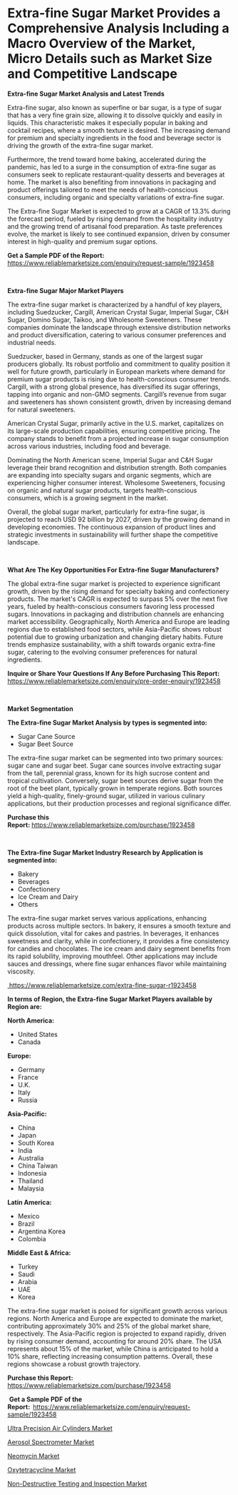 <p><h1>Extra-fine Sugar Market Provides a Comprehensive Analysis Including a Macro Overview of the Market, Micro Details such as Market Size and Competitive Landscape</h1></p><p><strong>Extra-fine Sugar Market Analysis and Latest Trends</strong></p>
<p><p>Extra-fine sugar, also known as superfine or bar sugar, is a type of sugar that has a very fine grain size, allowing it to dissolve quickly and easily in liquids. This characteristic makes it especially popular in baking and cocktail recipes, where a smooth texture is desired. The increasing demand for premium and specialty ingredients in the food and beverage sector is driving the growth of the extra-fine sugar market.</p><p>Furthermore, the trend toward home baking, accelerated during the pandemic, has led to a surge in the consumption of extra-fine sugar as consumers seek to replicate restaurant-quality desserts and beverages at home. The market is also benefiting from innovations in packaging and product offerings tailored to meet the needs of health-conscious consumers, including organic and specialty variations of extra-fine sugar.</p><p>The Extra-fine Sugar Market is expected to grow at a CAGR of 13.3% during the forecast period, fueled by rising demand from the hospitality industry and the growing trend of artisanal food preparation. As taste preferences evolve, the market is likely to see continued expansion, driven by consumer interest in high-quality and premium sugar options.</p></p>
<p><strong>Get a Sample PDF of the Report:&nbsp;</strong> <a href="https://www.reliablemarketsize.com/enquiry/request-sample/1923458?utm_campaign=1167&utm_medium=2&utm_source=Github&utm_content=ia&utm_term=24102024&utm_id=extra-fine-sugar">https://www.reliablemarketsize.com/enquiry/request-sample/1923458</a></p>
<p>&nbsp;</p>
<p><strong>Extra-fine Sugar Major Market Players</strong></p>
<p><p>The extra-fine sugar market is characterized by a handful of key players, including Suedzucker, Cargill, American Crystal Sugar, Imperial Sugar, C&H Sugar, Domino Sugar, Taikoo, and Wholesome Sweeteners. These companies dominate the landscape through extensive distribution networks and product diversification, catering to various consumer preferences and industrial needs.</p><p>Suedzucker, based in Germany, stands as one of the largest sugar producers globally. Its robust portfolio and commitment to quality position it well for future growth, particularly in European markets where demand for premium sugar products is rising due to health-conscious consumer trends. Cargill, with a strong global presence, has diversified its sugar offerings, tapping into organic and non-GMO segments. Cargill’s revenue from sugar and sweeteners has shown consistent growth, driven by increasing demand for natural sweeteners.</p><p>American Crystal Sugar, primarily active in the U.S. market, capitalizes on its large-scale production capabilities, ensuring competitive pricing. The company stands to benefit from a projected increase in sugar consumption across various industries, including food and beverage.</p><p>Dominating the North American scene, Imperial Sugar and C&H Sugar leverage their brand recognition and distribution strength. Both companies are expanding into specialty sugars and organic segments, which are experiencing higher consumer interest. Wholesome Sweeteners, focusing on organic and natural sugar products, targets health-conscious consumers, which is a growing segment in the market.</p><p>Overall, the global sugar market, particularly for extra-fine sugar, is projected to reach USD 92 billion by 2027, driven by the growing demand in developing economies. The continuous expansion of product lines and strategic investments in sustainability will further shape the competitive landscape.</p></p>
<p>&nbsp;</p>
<p><strong>What Are The Key Opportunities For Extra-fine Sugar Manufacturers?</strong></p>
<p><p>The global extra-fine sugar market is projected to experience significant growth, driven by the rising demand for specialty baking and confectionery products. The market's CAGR is expected to surpass 5% over the next five years, fueled by health-conscious consumers favoring less processed sugars. Innovations in packaging and distribution channels are enhancing market accessibility. Geographically, North America and Europe are leading regions due to established food sectors, while Asia-Pacific shows robust potential due to growing urbanization and changing dietary habits. Future trends emphasize sustainability, with a shift towards organic extra-fine sugar, catering to the evolving consumer preferences for natural ingredients.</p></p>
<p><strong>Inquire or Share Your Questions If Any Before Purchasing This Report:</strong> <a href="https://www.reliablemarketsize.com/enquiry/pre-order-enquiry/1923458?utm_campaign=1167&utm_medium=2&utm_source=Github&utm_content=ia&utm_term=24102024&utm_id=extra-fine-sugar">https://www.reliablemarketsize.com/enquiry/pre-order-enquiry/1923458</a></p>
<p>&nbsp;</p>
<p><strong>Market Segmentation</strong></p>
<p><strong>The Extra-fine Sugar Market Analysis by types is segmented into:</strong></p>
<p><ul><li>Sugar Cane Source</li><li>Sugar Beet Source</li></ul></p>
<p><p>The extra-fine sugar market can be segmented into two primary sources: sugar cane and sugar beet. Sugar cane sources involve extracting sugar from the tall, perennial grass, known for its high sucrose content and tropical cultivation. Conversely, sugar beet sources derive sugar from the root of the beet plant, typically grown in temperate regions. Both sources yield a high-quality, finely-ground sugar, utilized in various culinary applications, but their production processes and regional significance differ.</p></p>
<p><strong>Purchase this Report:&nbsp;</strong><a href="https://www.reliablemarketsize.com/purchase/1923458?utm_campaign=1167&utm_medium=2&utm_source=Github&utm_content=ia&utm_term=24102024&utm_id=extra-fine-sugar">https://www.reliablemarketsize.com/purchase/1923458</a></p>
<p>&nbsp;</p>
<p><strong>The Extra-fine Sugar Market Industry Research by Application is segmented into:</strong></p>
<p><ul><li>Bakery</li><li>Beverages</li><li>Confectionery</li><li>Ice Cream and Dairy</li><li>Others</li></ul></p>
<p><p>The extra-fine sugar market serves various applications, enhancing products across multiple sectors. In bakery, it ensures a smooth texture and quick dissolution, vital for cakes and pastries. In beverages, it enhances sweetness and clarity, while in confectionery, it provides a fine consistency for candies and chocolates. The ice cream and dairy segment benefits from its rapid solubility, improving mouthfeel. Other applications may include sauces and dressings, where fine sugar enhances flavor while maintaining viscosity.</p></p>
<p><a href="https://www.reliablemarketsize.com/extra-fine-sugar-r1923458?utm_campaign=1167&utm_medium=2&utm_source=Github&utm_content=ia&utm_term=24102024&utm_id=extra-fine-sugar">&nbsp;https://www.reliablemarketsize.com/extra-fine-sugar-r1923458</a></p>
<p><strong>In terms of Region, the Extra-fine Sugar Market Players available by Region are:</strong></p>
<p>
    <p> <strong> North America: </strong>
        <ul>
            <li>United States</li>
            <li>Canada</li>
        </ul>
        </p> 
    <p> <strong> Europe: </strong>
        <ul>
            <li>Germany</li>
            <li>France</li>
            <li>U.K.</li>
            <li>Italy</li>
            <li>Russia</li>
        </ul>
        </p> 
    <p> <strong> Asia-Pacific: </strong>
        <ul>
            <li>China</li>
            <li>Japan</li>
            <li>South Korea</li>
            <li>India</li>
            <li>Australia</li>
            <li>China Taiwan</li>
            <li>Indonesia</li>
            <li>Thailand</li>
            <li>Malaysia</li>
        </ul>
        </p> 
    <p> <strong> Latin America: </strong>
        <ul>
            <li>Mexico</li>
            <li>Brazil</li>
            <li>Argentina Korea</li>
            <li>Colombia</li>
        </ul>
        </p> 
    <p> <strong> Middle East & Africa: </strong>
        <ul>
            <li>Turkey</li>
            <li>Saudi</li>
            <li>Arabia</li>
            <li>UAE</li>
            <li>Korea</li>
        </ul>
    </p>
    </p>
<p><p>The extra-fine sugar market is poised for significant growth across various regions. North America and Europe are expected to dominate the market, contributing approximately 30% and 25% of the global market share, respectively. The Asia-Pacific region is projected to expand rapidly, driven by rising consumer demand, accounting for around 20% share. The USA represents about 15% of the market, while China is anticipated to hold a 10% share, reflecting increasing consumption patterns. Overall, these regions showcase a robust growth trajectory.</p></p>
<p><strong>Purchase this Report: </strong><a href="https://www.reliablemarketsize.com/purchase/1923458?utm_campaign=1167&utm_medium=2&utm_source=Github&utm_content=ia&utm_term=24102024&utm_id=extra-fine-sugar">https://www.reliablemarketsize.com/purchase/1923458</a></p>
<p>&nbsp;<strong>Get a Sample PDF of the Report:&nbsp;&nbsp;</strong><a href="https://www.reliablemarketsize.com/enquiry/request-sample/1923458?utm_campaign=1167&utm_medium=2&utm_source=Github&utm_content=ia&utm_term=24102024&utm_id=extra-fine-sugar">https://www.reliablemarketsize.com/enquiry/request-sample/1923458</a></p>
<p><strong></strong></p>
<p><p><a href="https://issuu.com/reportprime-2/docs/ultra-precision-air-cylinders-marke_9579f117c109ef?utm_campaign=1167&utm_medium=2&utm_source=Github&utm_content=ia&utm_term=24102024&utm_id=extra-fine-sugar">Ultra Precision Air Cylinders Market</a></p><p><a href="https://issuu.com/reportprime-2/docs/aerosol-spectrometer-market-size-2030.pptx?utm_campaign=1167&utm_medium=2&utm_source=Github&utm_content=ia&utm_term=24102024&utm_id=extra-fine-sugar">Aerosol Spectrometer Market</a></p><p><a href="https://www.linkedin.com/pulse/neomycin-market-global-regional-analysis-focus-region-country-level-tkppe?utm_campaign=1167&utm_medium=2&utm_source=Github&utm_content=ia&utm_term=24102024&utm_id=extra-fine-sugar">Neomycin Market</a></p><p><a href="https://www.linkedin.com/pulse/disruption-innovation-oxytetracycline-industry-market-analysis-4qzte?utm_campaign=1167&utm_medium=2&utm_source=Github&utm_content=ia&utm_term=24102024&utm_id=extra-fine-sugar">Oxytetracycline Market</a></p><p><a href="https://github.com/mabutironaldo/Market-Research-Report-List-6/blob/main/non-destructive-testing-and-inspection-market.md?utm_campaign=1167&utm_medium=2&utm_source=Github&utm_content=ia&utm_term=24102024&utm_id=extra-fine-sugar">Non-Destructive Testing and Inspection Market</a></p></p>